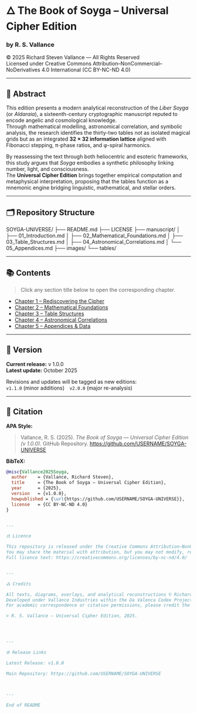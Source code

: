 # 🜂 The Book of Soyga – Universal Cipher Edition
### by R. S. Vallance  
© 2025 Richard Steven Vallance — All Rights Reserved  
Licensed under Creative Commons Attribution–NonCommercial–NoDerivatives 4.0 International (CC BY-NC-ND 4.0)

---

## 📖 Abstract
This edition presents a modern analytical reconstruction of the *Liber Soyga* (or *Aldaraia*), a sixteenth-century cryptographic manuscript reputed to encode angelic and cosmological knowledge.  
Through mathematical modelling, astronomical correlation, and symbolic analysis, the research identifies the thirty-two tables not as isolated magical grids but as an integrated **32 × 32 information lattice** aligned with Fibonacci stepping, π-phase ratios, and φ-spiral harmonics.  

By reassessing the text through both heliocentric and esoteric frameworks, this study argues that *Soyga* embodies a synthetic philosophy linking number, light, and consciousness.  
The **Universal Cipher Edition** brings together empirical computation and metaphysical interpretation, proposing that the tables function as a mnemonic engine bridging linguistic, mathematical, and stellar orders.

---

## 🗂️ Repository Structure

SOYGA-UNIVERSE/ ├── README.md ├── LICENSE ├── manuscript/ │   ├── 01_Introduction.md │   ├── 02_Mathematical_Foundations.md │   ├── 03_Table_Structures.md │   ├── 04_Astronomical_Correlations.md │   └── 05_Appendices.md ├── images/ └── tables/

---

## 📚 Contents
> Click any section title below to open the corresponding chapter.

- [Chapter 1 – Rediscovering the Cipher](manuscript/01_Introduction.md)  
- [Chapter 2 – Mathematical Foundations](manuscript/02_Mathematical_Foundations.md)  
- [Chapter 3 – Table Structures](manuscript/03_Table_Structures.md)  
- [Chapter 4 – Astronomical Correlations](manuscript/04_Astronomical_Correlations.md)  
- [Chapter 5 – Appendices & Data](manuscript/05_Appendices.md)

---

## 🧭 Version
**Current release:** v 1.0.0  
**Latest update:** October 2025  

Revisions and updates will be tagged as new editions:  
`v1.1.0` (minor additions) `v2.0.0` (major re-analysis)

---

## 🧩 Citation
**APA Style:**  
> Vallance, R. S. (2025). *The Book of Soyga — Universal Cipher Edition (v 1.0.0).* GitHub Repository. https://github.com/USERNAME/SOYGA-UNIVERSE  

**BibTeX:**  
```bibtex
@misc{Vallance2025Soyga,
  author    = {Vallance, Richard Steven},
  title     = {The Book of Soyga — Universal Cipher Edition},
  year      = {2025},
  version   = {v1.0.0},
  howpublished = {\url{https://github.com/USERNAME/SOYGA-UNIVERSE}},
  license   = {CC BY-NC-ND 4.0}
}


---

⚖️ Licence

This repository is released under the Creative Commons Attribution–NonCommercial–NoDerivatives 4.0 International licence.
You may share the material with attribution, but you may not modify, remix, or use it commercially.
Full licence text: https://creativecommons.org/licenses/by-nc-nd/4.0/


---

🜛 Credits

All texts, diagrams, overlays, and analytical reconstructions © Richard Steven Vallance (2025).
Developed under Vallance Industries within the Da Valenca Codex Project.
For academic correspondence or citation permissions, please credit the author as:

> R. S. Vallance — Universal Cipher Edition, 2025.




---

🌐 Release Links

Latest Release: v1.0.0

Main Repository: https://github.com/USERNAME/SOYGA-UNIVERSE



---

End of README 


